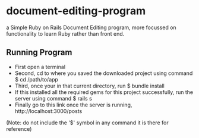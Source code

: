 # document-editing-program
a Simple Ruby on Rails Document Editing program, more focussed on functionality to learn Ruby rather than front end.

## Running Program
- First open a terminal
- Second, cd to where you saved the downloaded project using command $ cd /path/to/app
- Third, once your in that current directory, run $ bundle install
- If this installed all the required gems for this project successfully, run the server using command $ rails s
- Finally go to this link once the server is running, http://localhost:3000/posts

(Note: do not include the '$' symbol in any command it is there for reference)
